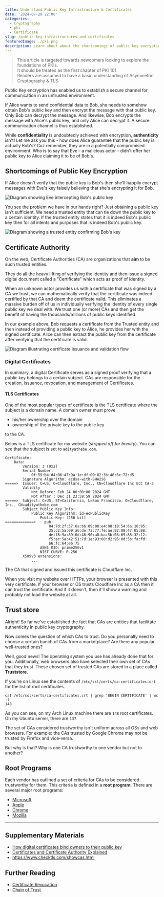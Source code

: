 ```yaml
---
title: Understand Public Key Infrastructure & Certificates
date: '2024-07-29 22:00'
categories:
  - Cryptography
  - pki
  - Certificate
slug: /public-key-infrastructures-and-certificates
featuredImage: ./pki.png
description: Learn about about the shortcomings of public key encryption and the need for a trusted 3rd party - Certificate Authority.
---
```


> This article is targeted towards newcomers looking to explore the foundations of PKIs.  
> It should be treated as the first chapter of PKI 101.  
> Readers are assumed to have a basic understanding of Asymmetric Cryptography & TLS.

Public Key encryption has enabled us to establish a secure channel for communication in an untrusted environment.

If Alice wants to send confidential data to Bob, she needs to somehow obtain Bob's public key and then encrypt the message with that public key. Only Bob can decrypt the message. And likewise, Bob encrypts the message with Alice's public key, and only Alice can decrypt it. A secure communication channel is thus established.

While **confidentiality** is undoubtedly achieved with encryption, **authenticity** isn't!
Let me ask you this - how does Alice guarantee that the public key is actually Bob's?
Cuz remember, they are in a potentially compromised environment.
Who is to say that Eve - a malicious actor - didn't offer her public key to Alice claiming it to be of Bob's.

## Shortcomings of Public Key Encryption

If Alice doesn't verify that the public key is Bob's then she'll happily encrypt messages with Eve's key falsely believing that she's encrypting it for Bob.

![Diagram showing Eve intercepting Bob's public key](./pki-mitm.svg)

You see the problem we have in our hands right? Just obtaining a public key isn't sufficient.
We need a trusted entity that can tie down the public key to a certain identity.
If the trusted entity states that it is indeed Bob's public key then for all intents and purposes that is indeed Bob's public key.

![Diagram showing a trusted entity confirming Bob's key](./pki-trusted-entity.svg)

## Certificate Authority

On the web, Certificate Authorities (CA) are organizations that **aim** to be such trusted entities.

They do all the heavy lifting of verifying the identity and then issue a signed digital document called a "Certificate" which acts as proof of identity.

When an unknown actor provides us with a certificate that was signed by a CA we trust, we can mathematically verify that the certificate was indeed certified by that CA and deem the certificate valid. This eliminates a massive burden off of us in individually verifying the identity of every single public key we deal with.
We trust one (or more) CAs and then get the benefit of having the thousands/millions of public keys identified.

In our example above, Bob requests a certificate from the Trusted entity and then instead of providing a public key to Alice, he provides her with the signed certificate. Alice can then extract the public key from the certificate after verifying that the certificate is valid.

![Diagram illustrating certificate issuance and validation flow](./pki-certificate-flow.svg)

### Digital Certificates

In summary, a digital Certificate serves as a signed proof verifying that a public key belongs to a certain subject.
CAs are responsible for the creation, issuance, revocation, and management of Certificates.

#### TLS Certificates

One of the most popular types of certificate is the TLS certificate where the subject is a domain name.
A domain owner must prove

- his/her ownership over the domain
- ownership of the private key to the public key

to the CA.

Below is a TLS certificate for my website (_stripped off for brevity_).
You can see that the subject is set to `adityathebe.com`.

```
Certificate:
    Data:
        Version: 3 (0x2)
        Serial Number:
            0f:59:b4:d4:06:47:9a:1e:df:00:02:3b:48:6c:72:d5
        Signature Algorithm: ecdsa-with-SHA256
=====>  Issuer: C=US, O=Cloudflare, Inc., CN=Cloudflare Inc ECC CA-3
        Validity
            Not Before: Feb 24 00:00:00 2024 GMT
            Not After : Dec 31 23:59:59 2024 GMT
=====>  Subject: C=US, ST=California, L=San Francisco, O=Cloudflare, Inc., CN=adityathebe.com
        Subject Public Key Info:
            Public Key Algorithm: id-ecPublicKey
                Public-Key: (256 bit)
=============>    pub:
                    04:7d:2f:37:6a:b6:09:08:e4:00:18:54:6a:10:95:
                    25:c2:5a:09:a6:de:72:77:fe:ae:92:09:47:05:88:
                    de:f8:9a:89:0d:46:90:a8:ba:5b:03:69:88:32:12:
                    f5:ec:5a:42:51:7d:1e:93:60:d2:95:0d:5b:fa:fd:
                    b6:fc:64:e6:75
                ASN1 OID: prime256v1
                NIST CURVE: P-256
        X509v3 extensions:
            ...

```

The CA that signed and issued this certificate is Cloudflare Inc.

When you visit my website over HTTPs, your browser is presented with this very certificate.
If your browser or OS trusts Cloudflare Inc as a CA then it can trust the certificate.
And if it doesn't, then it'll show a warning and probably not load the website at all.

## Trust store

Alright! So far we've established the fact that CAs are entities that facilitate authenticity in public key cryptography.

Now comes the question of which CAs to trust. Do you personally need to choose a certain bunch of CAs from a marketplace? Are there any popular well-trusted ones?

Well, good news! The operating system you use has already done that for you. Additionally, web browsers also have selected their own set of CAs that they trust. These chosen set of trusted CAs are stored in a place called **Truststore**.

If you're on Linux see the contents of `/etc/ssl/certs/ca-certificates.crt` for the list of root certificates.

```shell
cat /etc/ssl/certs/ca-certificates.crt | grep 'BEGIN CERTIFICATE' | wc -l
148
```

As you can see, on my Arch Linux machine there are `148` root certificates. On my Ubuntu server, there are `137`.

The set of CAs considered trustworthy isn't uniform across all OSs and web browsers.
For example: the CAs trusted by Google Chrome may not be trusted by Firefox and vice-versa.

But why is that? Why is one CA trustworthy to one vendor but not to another?

## Root Programs

Each vendor has outlined a set of criteria for CAs to be considered trustworthy for them. This criteria is defined in a **root program**. There are several major root programs:

- [Microsoft](https://learn.microsoft.com/en-us/security/trusted-root/program-requirements)
- [Apple](https://www.apple.com/certificateauthority/ca_program.html)
- [Chrome](https://www.chromium.org/Home/chromium-security/root-ca-policy/)
- [Mozilla](https://wiki.mozilla.org/CA)

---

## Supplementary Materials

- [How digital certificates bind owners to their public key](https://www.youtube.com/watch?v=5rT6fZUwhG8)
- [Certificates and Certificate Authority Explained](https://www.youtube.com/watch?v=x_I6Qc35PuQ)
- https://www.checktls.com/showcas.html

## Further Reading

- [Certificate Revocation](https://en.wikipedia.org/wiki/Certificate_revocation)
- [Chain of Trust](https://en.wikipedia.org/wiki/Chain_of_trust)
